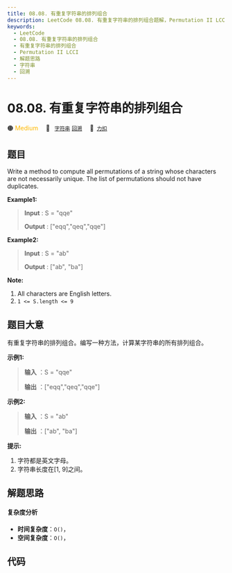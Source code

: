 ```yaml
---
title: 08.08. 有重复字符串的排列组合
description: LeetCode 08.08. 有重复字符串的排列组合题解，Permutation II LCCI，包含解题思路、复杂度分析以及完整的 JavaScript 代码实现。
keywords:
  - LeetCode
  - 08.08. 有重复字符串的排列组合
  - 有重复字符串的排列组合
  - Permutation II LCCI
  - 解题思路
  - 字符串
  - 回溯
---
```


# 08.08. 有重复字符串的排列组合

🟠 <font color=#ffb800>Medium</font>&emsp; 🔖&ensp; [`字符串`](/tag/string.md) [`回溯`](/tag/backtracking.md)&emsp; 🔗&ensp;[`力扣`](https://leetcode.cn/problems/permutation-ii-lcci)

## 题目

Write a method to compute all permutations of a string whose characters are
not necessarily unique. The list of permutations should not have duplicates.

**Example1:**

> 
> 
> 
> 
> 
> **Input** : S = "qqe"
> 
> **Output** : ["eqq","qeq","qqe"]

**Example2:**

> 
> 
> 
> 
> 
> **Input** : S = "ab"
> 
> **Output** : ["ab", "ba"]
> 
> 

**Note:**

  1. All characters are English letters.
  2. `1 <= S.length <= 9`


## 题目大意

有重复字符串的排列组合。编写一种方法，计算某字符串的所有排列组合。

**示例1:**

> 
> 
> 
> 
> 
> **输入** ：S = "qqe"
> 
> **输出** ：["eqq","qeq","qqe"]
> 
> 

**示例2:**

> 
> 
> 
> 
> 
> **输入** ：S = "ab"
> 
> **输出** ：["ab", "ba"]
> 
> 

**提示:**

  1. 字符都是英文字母。
  2. 字符串长度在[1, 9]之间。


## 解题思路

#### 复杂度分析

- **时间复杂度**：`O()`，
- **空间复杂度**：`O()`，

## 代码

```javascript

```